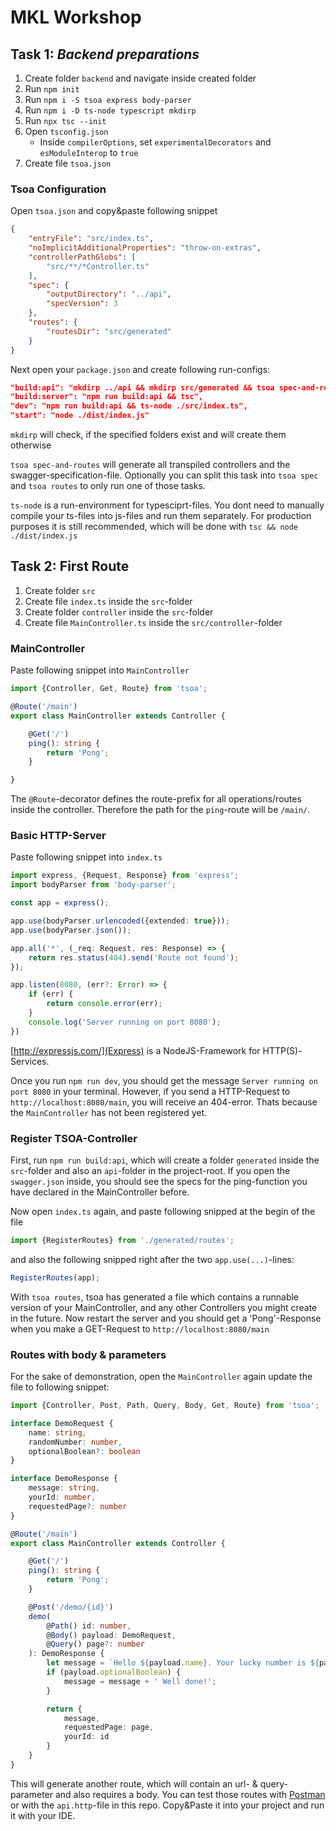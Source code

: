 # MKL Workshop

## Task 1: _Backend preparations_

1. Create folder `backend` and navigate inside created folder
2. Run `npm init`
3. Run `npm i -S tsoa express body-parser`
4. Run `npm i -D ts-node typescript mkdirp`
5. Run `npx tsc --init`
6. Open `tsconfig.json`
    - Inside `compilerOptions`, set `experimentalDecorators` and `esModuleInterop` to `true`
7. Create file `tsoa.json`

### Tsoa Configuration

Open `tsoa.json` and copy&paste following snippet

```json
{
    "entryFile": "src/index.ts",
    "noImplicitAdditionalProperties": "throw-on-extras",
    "controllerPathGlobs": [
        "src/**/*Controller.ts"
    ],
    "spec": {
        "outputDirectory": "../api",
        "specVersion": 3
    },
    "routes": {
        "routesDir": "src/generated"
    }
}
```

Next open your `package.json` and create following run-configs:

```json
"build:api": "mkdirp ../api && mkdirp src/generated && tsoa spec-and-routes",
"build:server": "npm run build:api && tsc",
"dev": "npm run build:api && ts-node ./src/index.ts",
"start": "node ./dist/index.js"
```

`mkdirp` will check, if the specified folders exist and will create them otherwise

`tsoa spec-and-routes` will generate all transpiled controllers and the swagger-specification-file. Optionally you can
split this task into `tsoa spec` and `tsoa routes` to only run one of those tasks.

`ts-node` is a run-environment for typesciprt-files. You dont need to manually compile your ts-files into js-files and
run them separately. For production purposes it is still recommended, which will be done
with `tsc && node ./dist/index.js`

## Task 2: First Route

1. Create folder `src`
2. Create file `index.ts` inside the `src`-folder
3. Create folder `controller` inside the `src`-folder
4. Create file `MainController.ts` inside the `src/controller`-folder

### MainController

Paste following snippet into `MainController`

```typescript
import {Controller, Get, Route} from 'tsoa';

@Route('/main')
export class MainController extends Controller {

    @Get('/')
    ping(): string {
        return 'Pong';
    }

}
```

The `@Route`-decorator defines the route-prefix for all operations/routes inside the controller. Therefore the path for
the `ping`-route will be `/main/`.

### Basic HTTP-Server

Paste following snippet into `index.ts`

```typescript
import express, {Request, Response} from 'express';
import bodyParser from 'body-parser';

const app = express();

app.use(bodyParser.urlencoded({extended: true}));
app.use(bodyParser.json());

app.all('*', (_req: Request, res: Response) => {
    return res.status(404).send('Route not found');
});

app.listen(8080, (err?: Error) => {
    if (err) {
        return console.error(err);
    }
    console.log('Server running on port 8080');
})
```

[http://expressjs.com/](Express) is a NodeJS-Framework for HTTP(S)-Services.

Once you run `npm run dev`, you should get the message `Server running on port 8080` in your terminal. However, if you
send a HTTP-Request to `http://localhost:8080/main`, you will receive an 404-error. Thats because the `MainController`
has not been registered yet.

### Register TSOA-Controller

First, run `npm run build:api`, which will create a folder `generated` inside the `src`-folder and also an `api`-folder
in the project-root. If you open the `swagger.json` inside, you should see the specs for the ping-function you have
declared in the MainController before.

Now open `index.ts` again, and paste following snipped at the begin of the file

```typescript
import {RegisterRoutes} from './generated/routes';
```

and also the following snipped right after the two `app.use(...)`-lines:

```typescript
RegisterRoutes(app);
```

With `tsoa routes`, tsoa has generated a file which contains a runnable version of your MainController, and any other
Controllers you might create in the future. Now restart the server and you should get a 'Pong'-Response when you make a
GET-Request to `http://localhost:8080/main`

### Routes with body & parameters

For the sake of demonstration, open the `MainController` again update the file to following snippet:

```typescript
import {Controller, Post, Path, Query, Body, Get, Route} from 'tsoa';

interface DemoRequest {
    name: string,
    randomNumber: number,
    optionalBoolean?: boolean
}

interface DemoResponse {
    message: string,
    yourId: number,
    requestedPage?: number
}

@Route('/main')
export class MainController extends Controller {

    @Get('/')
    ping(): string {
        return 'Pong';
    }

    @Post('/demo/{id}')
    demo(
        @Path() id: number,
        @Body() payload: DemoRequest,
        @Query() page?: number
    ): DemoResponse {
        let message = `Hello ${payload.name}. Your lucky number is ${payload.randomNumber}.`;
        if (payload.optionalBoolean) {
            message = message + ' Well done!';
        }

        return {
            message,
            requestedPage: page,
            yourId: id
        }
    }
}
```

This will generate another route, which will contain an url- & query-parameter and also requires a body. You can test
those routes with [Postman](https://www.postman.com/) or with the `api.http`-file in this repo. Copy&Paste it into your
project and run it with your IDE.

